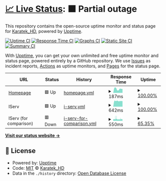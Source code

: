 # [📈 Live Status](https://KaratekHD.github.io/status): <!--live status--> **🟧 Partial outage**

This repository contains the open-source uptime monitor and status page for [Karatek_HD](karatek.net), powered by [Upptime](https://github.com/upptime/upptime).

[![Uptime CI](https://github.com/koj-co/upptime/workflows/Uptime%20CI/badge.svg)](https://github.com/koj-co/upptime/actions?query=workflow%3A%22Uptime+CI%22)
[![Response Time CI](https://github.com/koj-co/upptime/workflows/Response%20Time%20CI/badge.svg)](https://github.com/koj-co/upptime/actions?query=workflow%3A%22Response+Time+CI%22)
[![Graphs CI](https://github.com/koj-co/upptime/workflows/Graphs%20CI/badge.svg)](https://github.com/koj-co/upptime/actions?query=workflow%3A%22Graphs+CI%22)
[![Static Site CI](https://github.com/koj-co/upptime/workflows/Static%20Site%20CI/badge.svg)](https://github.com/koj-co/upptime/actions?query=workflow%3A%22Static+Site+CI%22)
[![Summary CI](https://github.com/koj-co/upptime/workflows/Summary%20CI/badge.svg)](https://github.com/koj-co/upptime/actions?query=workflow%3A%22Summary+CI%22)

With [Upptime](https://upptime.js.org), you can get your own unlimited and free uptime monitor and status page, powered entirely by a GitHub repository. We use [Issues](https://github.com/KaratekHD/status/issues) as incident reports, [Actions](https://github.com/KaratekHD/status/actions) as uptime monitors, and [Pages](https://KaratekHD.github.io/status) for the status page.

<!--start: status pages-->
<!-- This summary is generated by Upptime (https://github.com/upptime/upptime) -->
<!-- Do not edit this manually, your changes will be overwritten -->
<!-- prettier-ignore -->
| URL | Status | History | Response Time | Uptime |
| --- | ------ | ------- | ------------- | ------ |
| <img alt="" src="https://favicons.githubusercontent.com/karatek.net" height="13"> [Homepage](https://karatek.net) | 🟩 Up | [homepage.yml](https://github.com/KaratekHD/status/commits/HEAD/history/homepage.yml) | <details><summary><img alt="Response time graph" src="./graphs/homepage/response-time-week.png" height="20"> 187ms</summary><br><a href="https://uptime.karatek.systems/history/homepage"><img alt="Response time 215" src="https://img.shields.io/endpoint?url=https%3A%2F%2Fraw.githubusercontent.com%2FKaratekHD%2Fstatus%2FHEAD%2Fapi%2Fhomepage%2Fresponse-time.json"></a><br><a href="https://uptime.karatek.systems/history/homepage"><img alt="24-hour response time 184" src="https://img.shields.io/endpoint?url=https%3A%2F%2Fraw.githubusercontent.com%2FKaratekHD%2Fstatus%2FHEAD%2Fapi%2Fhomepage%2Fresponse-time-day.json"></a><br><a href="https://uptime.karatek.systems/history/homepage"><img alt="7-day response time 187" src="https://img.shields.io/endpoint?url=https%3A%2F%2Fraw.githubusercontent.com%2FKaratekHD%2Fstatus%2FHEAD%2Fapi%2Fhomepage%2Fresponse-time-week.json"></a><br><a href="https://uptime.karatek.systems/history/homepage"><img alt="30-day response time 209" src="https://img.shields.io/endpoint?url=https%3A%2F%2Fraw.githubusercontent.com%2FKaratekHD%2Fstatus%2FHEAD%2Fapi%2Fhomepage%2Fresponse-time-month.json"></a><br><a href="https://uptime.karatek.systems/history/homepage"><img alt="1-year response time 215" src="https://img.shields.io/endpoint?url=https%3A%2F%2Fraw.githubusercontent.com%2FKaratekHD%2Fstatus%2FHEAD%2Fapi%2Fhomepage%2Fresponse-time-year.json"></a></details> | <details><summary><a href="https://uptime.karatek.systems/history/homepage">100.00%</a></summary><a href="https://uptime.karatek.systems/history/homepage"><img alt="All-time uptime 100.00%" src="https://img.shields.io/endpoint?url=https%3A%2F%2Fraw.githubusercontent.com%2FKaratekHD%2Fstatus%2FHEAD%2Fapi%2Fhomepage%2Fuptime.json"></a><br><a href="https://uptime.karatek.systems/history/homepage"><img alt="24-hour uptime 100.00%" src="https://img.shields.io/endpoint?url=https%3A%2F%2Fraw.githubusercontent.com%2FKaratekHD%2Fstatus%2FHEAD%2Fapi%2Fhomepage%2Fuptime-day.json"></a><br><a href="https://uptime.karatek.systems/history/homepage"><img alt="7-day uptime 100.00%" src="https://img.shields.io/endpoint?url=https%3A%2F%2Fraw.githubusercontent.com%2FKaratekHD%2Fstatus%2FHEAD%2Fapi%2Fhomepage%2Fuptime-week.json"></a><br><a href="https://uptime.karatek.systems/history/homepage"><img alt="30-day uptime 100.00%" src="https://img.shields.io/endpoint?url=https%3A%2F%2Fraw.githubusercontent.com%2FKaratekHD%2Fstatus%2FHEAD%2Fapi%2Fhomepage%2Fuptime-month.json"></a><br><a href="https://uptime.karatek.systems/history/homepage"><img alt="1-year uptime 100.00%" src="https://img.shields.io/endpoint?url=https%3A%2F%2Fraw.githubusercontent.com%2FKaratekHD%2Fstatus%2FHEAD%2Fapi%2Fhomepage%2Fuptime-year.json"></a></details>
| <img alt="" src="https://iserv.de/user/sites/iserv/themes/iserv/images/favicon.ico" height="13"> IServ | 🟩 Up | [i-serv.yml](https://github.com/KaratekHD/status/commits/HEAD/history/i-serv.yml) | <details><summary><img alt="Response time graph" src="./graphs/i-serv/response-time-week.png" height="20"> 642ms</summary><br><a href="https://uptime.karatek.systems/history/i-serv"><img alt="Response time 642" src="https://img.shields.io/endpoint?url=https%3A%2F%2Fraw.githubusercontent.com%2FKaratekHD%2Fstatus%2FHEAD%2Fapi%2Fi-serv%2Fresponse-time.json"></a><br><a href="https://uptime.karatek.systems/history/i-serv"><img alt="24-hour response time 626" src="https://img.shields.io/endpoint?url=https%3A%2F%2Fraw.githubusercontent.com%2FKaratekHD%2Fstatus%2FHEAD%2Fapi%2Fi-serv%2Fresponse-time-day.json"></a><br><a href="https://uptime.karatek.systems/history/i-serv"><img alt="7-day response time 642" src="https://img.shields.io/endpoint?url=https%3A%2F%2Fraw.githubusercontent.com%2FKaratekHD%2Fstatus%2FHEAD%2Fapi%2Fi-serv%2Fresponse-time-week.json"></a><br><a href="https://uptime.karatek.systems/history/i-serv"><img alt="30-day response time 624" src="https://img.shields.io/endpoint?url=https%3A%2F%2Fraw.githubusercontent.com%2FKaratekHD%2Fstatus%2FHEAD%2Fapi%2Fi-serv%2Fresponse-time-month.json"></a><br><a href="https://uptime.karatek.systems/history/i-serv"><img alt="1-year response time 642" src="https://img.shields.io/endpoint?url=https%3A%2F%2Fraw.githubusercontent.com%2FKaratekHD%2Fstatus%2FHEAD%2Fapi%2Fi-serv%2Fresponse-time-year.json"></a></details> | <details><summary><a href="https://uptime.karatek.systems/history/i-serv">100.00%</a></summary><a href="https://uptime.karatek.systems/history/i-serv"><img alt="All-time uptime 99.96%" src="https://img.shields.io/endpoint?url=https%3A%2F%2Fraw.githubusercontent.com%2FKaratekHD%2Fstatus%2FHEAD%2Fapi%2Fi-serv%2Fuptime.json"></a><br><a href="https://uptime.karatek.systems/history/i-serv"><img alt="24-hour uptime 100.00%" src="https://img.shields.io/endpoint?url=https%3A%2F%2Fraw.githubusercontent.com%2FKaratekHD%2Fstatus%2FHEAD%2Fapi%2Fi-serv%2Fuptime-day.json"></a><br><a href="https://uptime.karatek.systems/history/i-serv"><img alt="7-day uptime 100.00%" src="https://img.shields.io/endpoint?url=https%3A%2F%2Fraw.githubusercontent.com%2FKaratekHD%2Fstatus%2FHEAD%2Fapi%2Fi-serv%2Fuptime-week.json"></a><br><a href="https://uptime.karatek.systems/history/i-serv"><img alt="30-day uptime 100.00%" src="https://img.shields.io/endpoint?url=https%3A%2F%2Fraw.githubusercontent.com%2FKaratekHD%2Fstatus%2FHEAD%2Fapi%2Fi-serv%2Fuptime-month.json"></a><br><a href="https://uptime.karatek.systems/history/i-serv"><img alt="1-year uptime 99.96%" src="https://img.shields.io/endpoint?url=https%3A%2F%2Fraw.githubusercontent.com%2FKaratekHD%2Fstatus%2FHEAD%2Fapi%2Fi-serv%2Fuptime-year.json"></a></details>
| <img alt="" src="https://iserv.de/user/sites/iserv/themes/iserv/images/favicon.ico" height="13"> IServ (for comparison) | 🟥 Down | [i-serv-for-comparison.yml](https://github.com/KaratekHD/status/commits/HEAD/history/i-serv-for-comparison.yml) | <details><summary><img alt="Response time graph" src="./graphs/i-serv-for-comparison/response-time-week.png" height="20"> 550ms</summary><br><a href="https://uptime.karatek.systems/history/i-serv-for-comparison"><img alt="Response time 548" src="https://img.shields.io/endpoint?url=https%3A%2F%2Fraw.githubusercontent.com%2FKaratekHD%2Fstatus%2FHEAD%2Fapi%2Fi-serv-for-comparison%2Fresponse-time.json"></a><br><a href="https://uptime.karatek.systems/history/i-serv-for-comparison"><img alt="24-hour response time 525" src="https://img.shields.io/endpoint?url=https%3A%2F%2Fraw.githubusercontent.com%2FKaratekHD%2Fstatus%2FHEAD%2Fapi%2Fi-serv-for-comparison%2Fresponse-time-day.json"></a><br><a href="https://uptime.karatek.systems/history/i-serv-for-comparison"><img alt="7-day response time 550" src="https://img.shields.io/endpoint?url=https%3A%2F%2Fraw.githubusercontent.com%2FKaratekHD%2Fstatus%2FHEAD%2Fapi%2Fi-serv-for-comparison%2Fresponse-time-week.json"></a><br><a href="https://uptime.karatek.systems/history/i-serv-for-comparison"><img alt="30-day response time 548" src="https://img.shields.io/endpoint?url=https%3A%2F%2Fraw.githubusercontent.com%2FKaratekHD%2Fstatus%2FHEAD%2Fapi%2Fi-serv-for-comparison%2Fresponse-time-month.json"></a><br><a href="https://uptime.karatek.systems/history/i-serv-for-comparison"><img alt="1-year response time 548" src="https://img.shields.io/endpoint?url=https%3A%2F%2Fraw.githubusercontent.com%2FKaratekHD%2Fstatus%2FHEAD%2Fapi%2Fi-serv-for-comparison%2Fresponse-time-year.json"></a></details> | <details><summary><a href="https://uptime.karatek.systems/history/i-serv-for-comparison">65.35%</a></summary><a href="https://uptime.karatek.systems/history/i-serv-for-comparison"><img alt="All-time uptime 73.21%" src="https://img.shields.io/endpoint?url=https%3A%2F%2Fraw.githubusercontent.com%2FKaratekHD%2Fstatus%2FHEAD%2Fapi%2Fi-serv-for-comparison%2Fuptime.json"></a><br><a href="https://uptime.karatek.systems/history/i-serv-for-comparison"><img alt="24-hour uptime 49.84%" src="https://img.shields.io/endpoint?url=https%3A%2F%2Fraw.githubusercontent.com%2FKaratekHD%2Fstatus%2FHEAD%2Fapi%2Fi-serv-for-comparison%2Fuptime-day.json"></a><br><a href="https://uptime.karatek.systems/history/i-serv-for-comparison"><img alt="7-day uptime 65.35%" src="https://img.shields.io/endpoint?url=https%3A%2F%2Fraw.githubusercontent.com%2FKaratekHD%2Fstatus%2FHEAD%2Fapi%2Fi-serv-for-comparison%2Fuptime-week.json"></a><br><a href="https://uptime.karatek.systems/history/i-serv-for-comparison"><img alt="30-day uptime 73.21%" src="https://img.shields.io/endpoint?url=https%3A%2F%2Fraw.githubusercontent.com%2FKaratekHD%2Fstatus%2FHEAD%2Fapi%2Fi-serv-for-comparison%2Fuptime-month.json"></a><br><a href="https://uptime.karatek.systems/history/i-serv-for-comparison"><img alt="1-year uptime 73.21%" src="https://img.shields.io/endpoint?url=https%3A%2F%2Fraw.githubusercontent.com%2FKaratekHD%2Fstatus%2FHEAD%2Fapi%2Fi-serv-for-comparison%2Fuptime-year.json"></a></details>

<!--end: status pages-->

[**Visit our status website →**](https://KaratekHD.github.io/status)

## 📄 License

- Powered by: [Upptime](https://github.com/upptime/upptime)
- Code: [MIT](./LICENSE) © [Karatek_HD](karatek.net)
- Data in the `./history` directory: [Open Database License](https://opendatacommons.org/licenses/odbl/1-0/)
